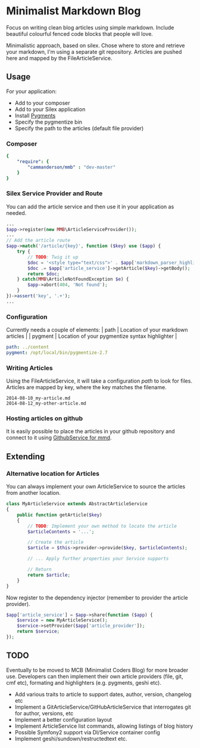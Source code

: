 # Minimalist Markdown Blog

Focus on writing clean blog articles using simple markdown. Include beautiful colourful fenced code blocks that people
will love.

Minimalistic approach, based on silex. Chose where to store and retrieve your markdown, I'm using a separate git
repository. Articles are pushed here and mapped by the FileArticleService.

## Usage

For your application:

* Add to your composer
* Add to your Silex application
* Install [Pygments](http://pygments.org/download/)
* Specify the pygmentize bin
* Specify the path to the articles (default file provider)

### Composer

```yaml
{
    "require": {
        "cammanderson/mmb" : "dev-master"
    }
}
```


### Silex Service Provider and Route

You can add the article service and then use it in your application as needed.

```php
...
$app->register(new MMB\ArticleServiceProvider());
...
// Add the article route
$app->match('/article/{key}', function ($key) use ($app) {
    try {
        // TODO: Twig it up
        $doc = '<style type="text/css">' . $app['markdown_parser_highlighter']->getStyles() . '</style>';
        $doc .= $app['article_service']->getArticle($key)->getBody();
        return $doc;
    } catch(MMB\ArticleNotFoundException $e) {
        $app->abort(404, 'Not found');
    }
})->assert('key', '.+');
...
```

### Configuration

Currently needs a couple of elements:
| path    | Location of your markdown articles             |
| pygment | Location of your pygmentize syntax highlighter |

```yaml
path: ../content
pygment: /opt/local/bin/pygmentize-2.7
```

### Writing Articles

Using the FileArticleService, it will take a configuration _path_ to look for files. Articles are mapped by key, where
the key matches the filename.

    2014-08-10_my-article.md
    2014-08-12_my-other-article.md

### Hosting articles on github

It is easily possible to place the articles in your github repository and connect to it using [GithubService for mmd](https://github.com/cammanderson/mmb-github).

## Extending

### Alternative location for Articles

You can always implement your own ArticleService to source the articles from another location.

```php
class MyArticleService extends AbstractArticleService
{
    public function getArticle($key)
    {
        // TODO: Implement your own method to locate the article
        $articleContents = '...';

        // Create the article
        $article = $this->provider->provide($key, $articleContents);

        // ... Apply further properties your Service supports

        // Return
        return $article;
    }
}
```

Now register to the dependency injector (remember to provider the article provider).

```php
$app['article_service'] = $app->share(function ($app) {
    $service = new MyArticleService();
    $service->setProvider($app['article_provider']);
    return $service;
});
```

## TODO

Eventually to be moved to MCB (Minimalist Coders Blog) for more broader use. Developers can then implement their
own article providers (file, git, cmf etc), formating and highlighters (e.g. pygments, geshi etc).

- Add various traits to article to support dates, author, version, changelog etc
- Implement a GitArticleService/GitHubArticleService that interrogates git for author, versions, etc
- Implement a better configuration layout
- Implement ArticleService list commands, allowing listings of blog history
- Possible Symfony2 support via DI/Service container config
- Implement geshi/sundown/restructedtext etc.

